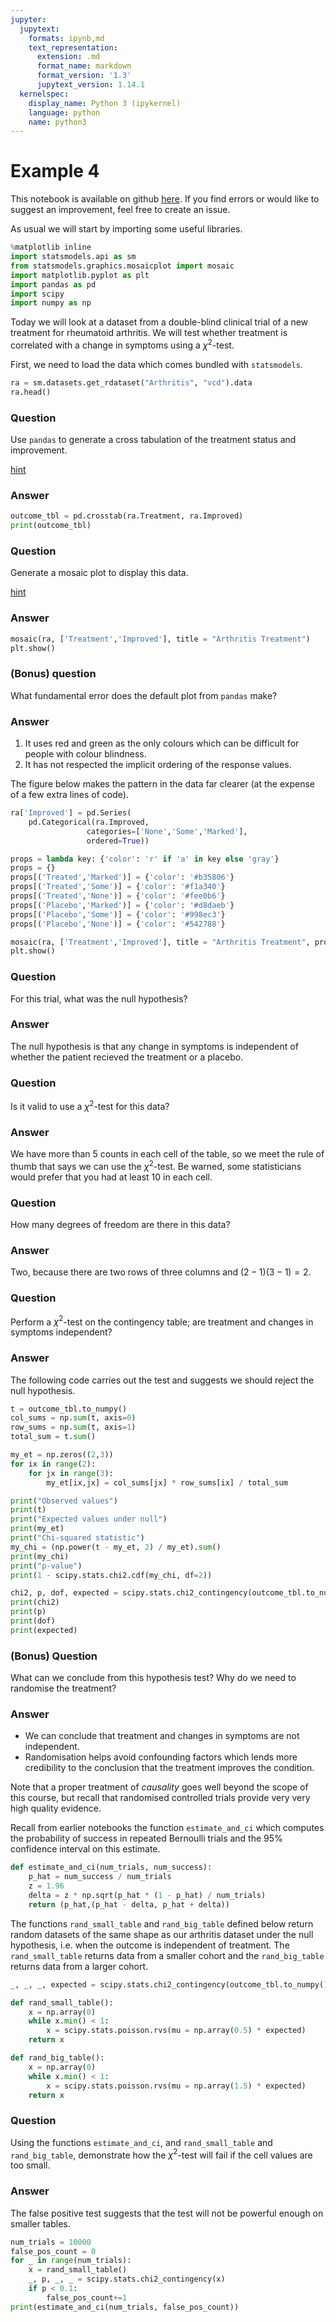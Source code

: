 ```yaml
---
jupyter:
  jupytext:
    formats: ipynb,md
    text_representation:
      extension: .md
      format_name: markdown
      format_version: '1.3'
      jupytext_version: 1.14.1
  kernelspec:
    display_name: Python 3 (ipykernel)
    language: python
    name: python3
---
```


# Example 4

This notebook is available on github
[here](https://github.com/aezarebski/aas-extended-examples). If you find
errors or would like to suggest an improvement, feel free to create an
issue.

As usual we will start by importing some useful libraries.

```python
%matplotlib inline
import statsmodels.api as sm
from statsmodels.graphics.mosaicplot import mosaic
import matplotlib.pyplot as plt
import pandas as pd
import scipy
import numpy as np
```

Today we will look at a dataset from a double-blind clinical trial of a new
treatment for rheumatoid arthritis. We will test whether treatment is correlated
with a change in symptoms using a $\chi^{2}$-test.

First, we need to load the data which comes bundled with `statsmodels`.

```python
ra = sm.datasets.get_rdataset("Arthritis", "vcd").data
ra.head()
```

### Question

Use `pandas` to generate a cross tabulation of the treatment status and
improvement.

[hint](https://pandas.pydata.org/pandas-docs/stable/reference/api/pandas.crosstab.html)

### Answer

```python
outcome_tbl = pd.crosstab(ra.Treatment, ra.Improved)
print(outcome_tbl)
```

### Question

Generate a mosaic plot to display this data.

[hint](https://www.statsmodels.org/dev/generated/statsmodels.graphics.mosaicplot.mosaic.html)

### Answer

```python
mosaic(ra, ['Treatment','Improved'], title = "Arthritis Treatment")
plt.show()
```

### (Bonus) question

What fundamental error does the default plot from `pandas` make?

### Answer

1. It uses red and green as the only colours which can be difficult for people
   with colour blindness.
2. It has not respected the implicit ordering of the response values.

The figure below makes the pattern in the data far clearer (at the expense of a
few extra lines of code).

```python
ra['Improved'] = pd.Series(
    pd.Categorical(ra.Improved,
                 categories=['None','Some','Marked'],
                 ordered=True))

props = lambda key: {'color': 'r' if 'a' in key else 'gray'}
props = {}
props[('Treated','Marked')] = {'color': '#b35806'}
props[('Treated','Some')] = {'color': '#f1a340'}
props[('Treated','None')] = {'color': '#fee0b6'}
props[('Placebo','Marked')] = {'color': '#d8daeb'}
props[('Placebo','Some')] = {'color': '#998ec3'}
props[('Placebo','None')] = {'color': '#542788'}

mosaic(ra, ['Treatment','Improved'], title = "Arthritis Treatment", properties=props)
plt.show()
```

### Question

For this trial, what was the null hypothesis?

### Answer

The null hypothesis is that any change in symptoms is independent of whether the
patient recieved the treatment or a placebo.

### Question

Is it valid to use a $\chi^{2}$-test for this data?

### Answer

We have more than 5 counts in each cell of the table, so we meet the rule of
thumb that says we can use the $\chi^{2}$-test. Be warned, some statisticians
would prefer that you had at least 10 in each cell.

### Question

How many degrees of freedom are there in this data?

### Answer

Two, because there are two rows of three columns and $(2 - 1)(3 - 1) = 2$.

### Question

Perform a $\chi^{2}$-test on the contingency table; are treatment and changes in
symptoms independent?

### Answer

The following code carries out the test and suggests we should reject the null
hypothesis.

```python
t = outcome_tbl.to_numpy()
col_sums = np.sum(t, axis=0)
row_sums = np.sum(t, axis=1)
total_sum = t.sum()

my_et = np.zeros((2,3))
for ix in range(2):
    for jx in range(3):
        my_et[ix,jx] = col_sums[jx] * row_sums[ix] / total_sum

print("Observed values")
print(t)
print("Expected values under null")
print(my_et)
print("Chi-squared statistic")
my_chi = (np.power(t - my_et, 2) / my_et).sum()
print(my_chi)
print("p-value")
print(1 - scipy.stats.chi2.cdf(my_chi, df=2))
```

```python
chi2, p, dof, expected = scipy.stats.chi2_contingency(outcome_tbl.to_numpy())
print(chi2)
print(p)
print(dof)
print(expected)
```

### (Bonus) Question

What can we conclude from this hypothesis test? Why do we need to randomise the
treatment?

### Answer

- We can conclude that treatment and changes in symptoms are not independent.
- Randomisation helps avoid confounding factors which lends more credibility to
  the conclusion that the treatment improves the condition.

Note that a proper treatment of *causality* goes well beyond the scope of this
course, but recall that randomised controlled trials provide very very high
quality evidence.

Recall from earlier notebooks the function `estimate_and_ci` which computes the
probability of success in repeated Bernoulli trials and the $95\%$ confidence
interval on this estimate.

```python
def estimate_and_ci(num_trials, num_success):
    p_hat = num_success / num_trials
    z = 1.96
    delta = z * np.sqrt(p_hat * (1 - p_hat) / num_trials)
    return (p_hat,(p_hat - delta, p_hat + delta))
```

The functions `rand_small_table` and `rand_big_table` defined below return
random datasets of the same shape as our arthritis dataset under the null
hypothesis, i.e. when the outcome is independent of treatment. The
`rand_small_table` returns data from a smaller cohort and the `rand_big_table`
returns data from a larger cohort.

```python
_, _, _, expected = scipy.stats.chi2_contingency(outcome_tbl.to_numpy())

def rand_small_table():
    x = np.array(0)
    while x.min() < 1:
        x = scipy.stats.poisson.rvs(mu = np.array(0.5) * expected)
    return x

def rand_big_table():
    x = np.array(0)
    while x.min() < 1:
        x = scipy.stats.poisson.rvs(mu = np.array(1.5) * expected)
    return x
```

### Question

Using the functions `estimate_and_ci`, and `rand_small_table` and
`rand_big_table`, demonstrate how the $\chi^{2}$-test will fail if the cell
values are too small.

### Answer

The false positive test suggests that the test will not be powerful enough on
smaller tables.

```python
num_trials = 10000
false_pos_count = 0
for _ in range(num_trials):
    x = rand_small_table()
    _, p, _, _ = scipy.stats.chi2_contingency(x)
    if p < 0.1:
        false_pos_count+=1
print(estimate_and_ci(num_trials, false_pos_count))
```
